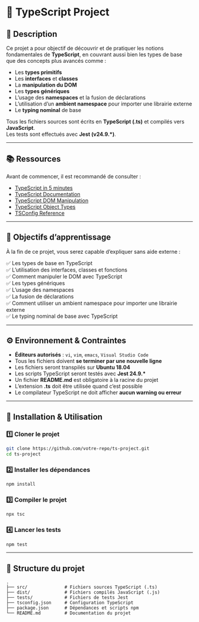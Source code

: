 # 📌 TypeScript Project

## 📖 Description
Ce projet a pour objectif de découvrir et de pratiquer les notions fondamentales de **TypeScript**, en couvrant aussi bien les types de base que des concepts plus avancés comme :  

- Les **types primitifs**  
- Les **interfaces** et **classes**  
- La **manipulation du DOM**  
- Les **types génériques**  
- L’usage des **namespaces** et la fusion de déclarations  
- L’utilisation d’un **ambient namespace** pour importer une librairie externe  
- Le **typing nominal** de base  

Tous les fichiers sources sont écrits en **TypeScript (.ts)** et compilés vers **JavaScript**.  
Les tests sont effectués avec **Jest (v24.9.\*)**.  

---

## 📚 Ressources
Avant de commencer, il est recommandé de consulter :  

- [TypeScript in 5 minutes](https://www.typescriptlang.org/docs/handbook/typescript-in-5-minutes.html)  
- [TypeScript Documentation](https://www.typescriptlang.org/docs/)  
- [TypeScript DOM Manipulation](https://www.typescriptlang.org/docs/handbook/dom-manipulation.html)  
- [TypeScript Object Types](https://www.typescriptlang.org/docs/handbook/2/objects.html)  
- [TSConfig Reference](https://www.typescriptlang.org/tsconfig)  

---

## 🎯 Objectifs d’apprentissage
À la fin de ce projet, vous serez capable d’expliquer sans aide externe :  

✅ Les types de base en TypeScript  
✅ L’utilisation des interfaces, classes et fonctions  
✅ Comment manipuler le DOM avec TypeScript  
✅ Les types génériques  
✅ L’usage des namespaces  
✅ La fusion de déclarations  
✅ Comment utiliser un ambient namespace pour importer une librairie externe  
✅ Le typing nominal de base avec TypeScript  

---

## ⚙️ Environnement & Contraintes
- **Éditeurs autorisés** : `vi`, `vim`, `emacs`, `Visual Studio Code`  
- Tous les fichiers doivent **se terminer par une nouvelle ligne**  
- Les fichiers seront transpilés sur **Ubuntu 18.04**  
- Les scripts TypeScript seront testés avec **Jest 24.9.\***  
- Un fichier **README.md** est obligatoire à la racine du projet  
- L’extension **.ts** doit être utilisée quand c’est possible  
- Le compilateur TypeScript ne doit afficher **aucun warning ou erreur**  

---

## 🚀 Installation & Utilisation

### 1️⃣ Cloner le projet
```bash
git clone https://github.com/votre-repo/ts-project.git
cd ts-project
```

### 2️⃣ Installer les dépendances
```bash
npm install
```

### 3️⃣ Compiler le projet
```bash
npx tsc
```

### 4️⃣ Lancer les tests
```bash
npm test
```

---

## 📂 Structure du projet
```
.
├── src/              # Fichiers sources TypeScript (.ts)
├── dist/             # Fichiers compilés JavaScript (.js)
├── tests/            # Fichiers de tests Jest
├── tsconfig.json     # Configuration TypeScript
├── package.json      # Dépendances et scripts npm
└── README.md         # Documentation du projet
```